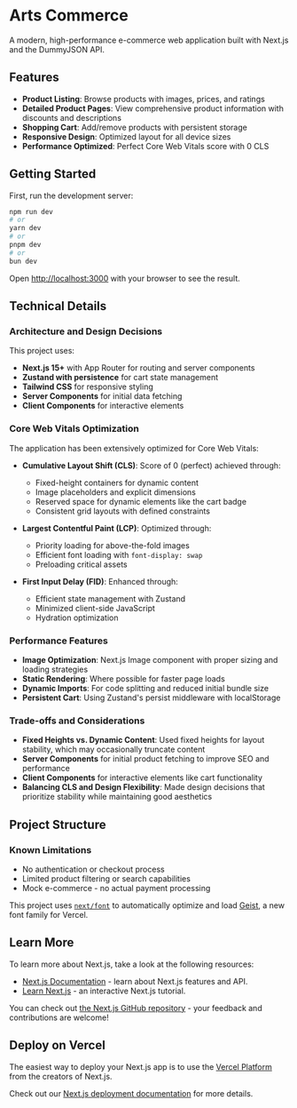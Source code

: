 # Arts Commerce

A modern, high-performance e-commerce web application built with Next.js and the DummyJSON API.

## Features

- **Product Listing**: Browse products with images, prices, and ratings
- **Detailed Product Pages**: View comprehensive product information with discounts and descriptions
- **Shopping Cart**: Add/remove products with persistent storage
- **Responsive Design**: Optimized layout for all device sizes
- **Performance Optimized**: Perfect Core Web Vitals score with 0 CLS

## Getting Started

First, run the development server:

```bash
npm run dev
# or
yarn dev
# or
pnpm dev
# or
bun dev
```

Open [http://localhost:3000](http://localhost:3000) with your browser to see the result.

## Technical Details

### Architecture and Design Decisions

This project uses:
- **Next.js 15+** with App Router for routing and server components
- **Zustand with persistence** for cart state management
- **Tailwind CSS** for responsive styling
- **Server Components** for initial data fetching
- **Client Components** for interactive elements

### Core Web Vitals Optimization

The application has been extensively optimized for Core Web Vitals:

- **Cumulative Layout Shift (CLS)**: Score of 0 (perfect) achieved through:
  - Fixed-height containers for dynamic content
  - Image placeholders and explicit dimensions
  - Reserved space for dynamic elements like the cart badge
  - Consistent grid layouts with defined constraints
  
- **Largest Contentful Paint (LCP)**: Optimized through:
  - Priority loading for above-the-fold images
  - Efficient font loading with `font-display: swap`
  - Preloading critical assets

- **First Input Delay (FID)**: Enhanced through:
  - Efficient state management with Zustand
  - Minimized client-side JavaScript
  - Hydration optimization

### Performance Features

- **Image Optimization**: Next.js Image component with proper sizing and loading strategies
- **Static Rendering**: Where possible for faster page loads
- **Dynamic Imports**: For code splitting and reduced initial bundle size
- **Persistent Cart**: Using Zustand's persist middleware with localStorage

### Trade-offs and Considerations

- **Fixed Heights vs. Dynamic Content**: Used fixed heights for layout stability, which may occasionally truncate content
- **Server Components** for initial product fetching to improve SEO and performance
- **Client Components** for interactive elements like cart functionality
- **Balancing CLS and Design Flexibility**: Made design decisions that prioritize stability while maintaining good aesthetics

## Project Structure

### Known Limitations

- No authentication or checkout process
- Limited product filtering or search capabilities
- Mock e-commerce - no actual payment processing

This project uses [`next/font`](https://nextjs.org/docs/app/building-your-application/optimizing/fonts) to automatically optimize and load [Geist](https://vercel.com/font), a new font family for Vercel.

## Learn More

To learn more about Next.js, take a look at the following resources:

- [Next.js Documentation](https://nextjs.org/docs) - learn about Next.js features and API.
- [Learn Next.js](https://nextjs.org/learn) - an interactive Next.js tutorial.

You can check out [the Next.js GitHub repository](https://github.com/vercel/next.js) - your feedback and contributions are welcome!

## Deploy on Vercel

The easiest way to deploy your Next.js app is to use the [Vercel Platform](https://vercel.com/new?utm_medium=default-template&filter=next.js&utm_source=create-next-app&utm_campaign=create-next-app-readme) from the creators of Next.js.

Check out our [Next.js deployment documentation](https://nextjs.org/docs/app/building-your-application/deploying) for more details.
